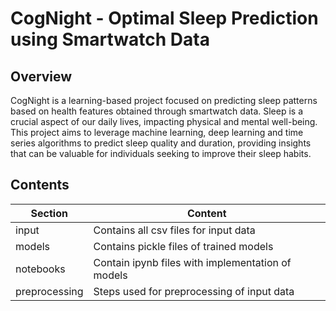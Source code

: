 # CogNight - Optimal Sleep Prediction using Smartwatch Data

## Overview
CogNight is a learning-based project focused on predicting sleep patterns based on health features obtained through smartwatch data. Sleep is a crucial aspect of our daily lives, impacting physical and mental well-being. This project aims to leverage machine learning, deep learning and time series algorithms to predict sleep quality and duration, providing insights that can be valuable for individuals seeking to improve their sleep habits.

## Contents
| Section     |    Content   |
|-------------|--------------|
| input       |Contains all csv files for input data |
| models      |Contains pickle files of trained models|
| notebooks   |Contain ipynb files with implementation of models|
|preprocessing|Steps used for preprocessing of input data|
